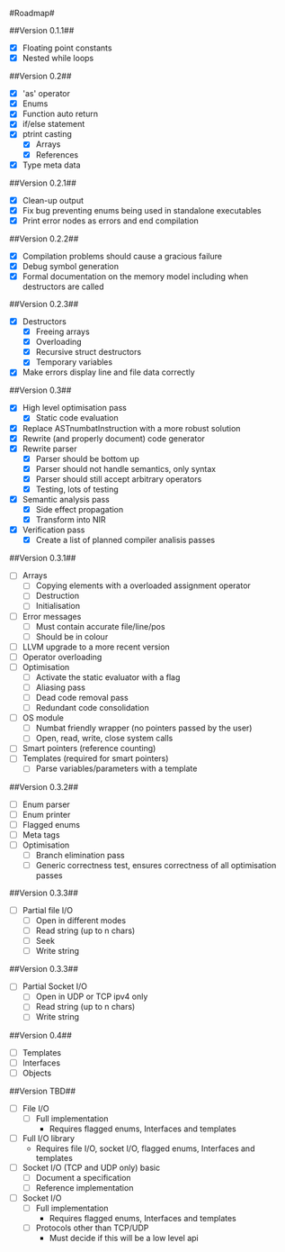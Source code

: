 #Roadmap#

##Version 0.1.1##
 - [x] Floating point constants
 - [x] Nested while loops

##Version 0.2##
 - [x] 'as' operator
 - [x] Enums
 - [x] Function auto return
 - [x] if/else statement
 - [x] ptrint casting
   - [x] Arrays
   - [x] References
 - [x] Type meta data

##Version 0.2.1##
 - [x] Clean-up output
 - [x] Fix bug preventing enums being used in standalone executables
 - [x] Print error nodes as errors and end compilation

##Version 0.2.2##
 - [x] Compilation problems should cause a gracious failure
 - [x] Debug symbol generation
 - [x] Formal documentation on the memory model including when destructors are called

##Version 0.2.3##
 - [x] Destructors
   - [x] Freeing arrays
   - [x] Overloading
   - [x] Recursive struct destructors
   - [x] Temporary variables
 - [x] Make errors display line and file data correctly

##Version 0.3##
 - [x] High level optimisation pass
   - [x] Static code evaluation
 - [x] Replace ASTnumbatInstruction with a more robust solution
 - [x] Rewrite (and properly document) code generator
 - [x] Rewrite parser
   - [x] Parser should be bottom up
   - [x] Parser should not handle semantics, only syntax
   - [x] Parser should still accept arbitrary operators
   - [x] Testing, lots of testing
 - [x] Semantic analysis pass
   - [x] Side effect propagation
   - [x] Transform into NIR
 - [x] Verification pass
   - [x] Create a list of planned compiler analisis passes

##Version 0.3.1##
 - [ ] Arrays
   - [ ] Copying elements with a overloaded assignment operator
   - [ ] Destruction
   - [ ] Initialisation
 - [ ] Error messages
   - [ ] Must contain accurate file/line/pos
   - [ ] Should be in colour
 - [ ] LLVM upgrade to a more recent version
 - [ ] Operator overloading
 - [ ] Optimisation
   - [ ] Activate the static evaluator with a flag
   - [ ] Aliasing pass
   - [ ] Dead code removal pass
   - [ ] Redundant code consolidation
 - [ ] OS module
   - [ ] Numbat friendly wrapper (no pointers passed by the user)
   - [ ] Open, read, write, close system calls
 - [ ] Smart pointers (reference counting)
 - [ ] Templates (required for smart pointers)
   - [ ] Parse variables/parameters with a template

##Version 0.3.2##
 - [ ] Enum parser
 - [ ] Enum printer
 - [ ] Flagged enums
 - [ ] Meta tags
 - [ ] Optimisation
   - [ ] Branch elimination pass
   - [ ] Generic correctness test, ensures correctness of all optimisation passes

##Version 0.3.3##
 - [ ] Partial file I/O
   - [ ] Open in different modes
   - [ ] Read string (up to n chars)
   - [ ] Seek
   - [ ] Write string

##Version 0.3.3##
 - [ ] Partial Socket I/O
   - [ ] Open in UDP or TCP ipv4 only
   - [ ] Read string (up to n chars)
   - [ ] Write string

##Version 0.4##
 - [ ] Templates
 - [ ] Interfaces
 - [ ] Objects

##Version TBD##
 - [ ] File I/O
   - [ ] Full implementation
     - Requires flagged enums, Interfaces and templates
 - [ ] Full I/O library
     - Requires file I/O, socket I/O, flagged enums, Interfaces and templates
 - [ ] Socket I/O (TCP and UDP only) basic
   - [ ] Document a specification
   - [ ] Reference implementation
 - [ ] Socket I/O
   - [ ] Full implementation
     - Requires flagged enums, Interfaces and templates
   - [ ] Protocols other than TCP/UDP
     - Must decide if this will be a low level api
